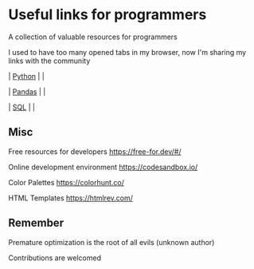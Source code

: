 # Useful links for programmers

A collection of valuable resources for programmers

I used to have too many opened tabs in my browser, now I'm sharing my links with the community

| [Python](Python/README.md)  |  |

| [Pandas](Python/Pandas/README.md)  |  |

| [SQL](SQL/README.md)  |  |


## Misc

Free resources for developers https://free-for.dev/#/

Online development environment https://codesandbox.io/

Color Palettes https://colorhunt.co/

HTML Templates https://htmlrev.com/





## Remember

Premature optimization is the root of all evils (unknown author)




Contributions are welcomed

